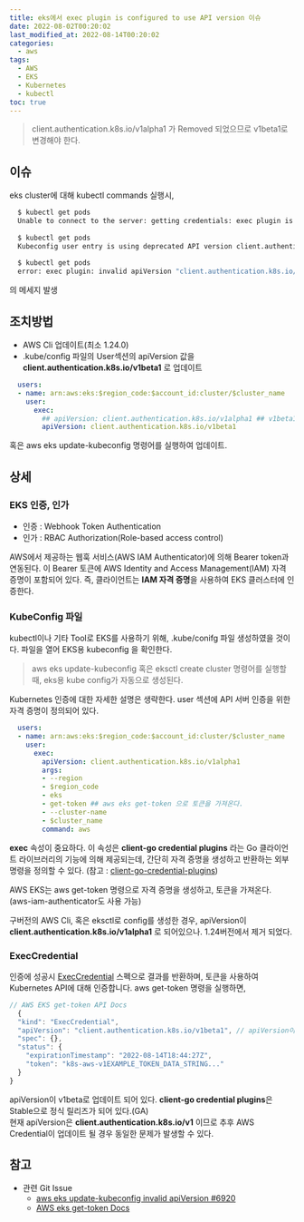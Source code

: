 ```yaml
---
title: eks에서 exec plugin is configured to use API version 이슈
date: 2022-08-02T00:20:02
last_modified_at: 2022-08-14T00:20:02
categories:
  - aws
tags:
  - AWS
  - EKS
  - Kubernetes
  - kubectl
toc: true  
---
```

> client.authentication.k8s.io/v1alpha1 가 Removed 되었으므로 v1beta1로 변경해야 한다.

## 이슈
eks cluster에 대해 kubectl commands 실행시,  

``` bash
  $ kubectl get pods
  Unable to connect to the server: getting credentials: exec plugin is configured to use API version client.authentication.k8s.io/v1beta1, plugin returned version client.authentication.k8s.io/v1alpha1
  
  $ kubectl get pods
  Kubeconfig user entry is using deprecated API version client.authentication.k8s.io/v1alpha1. Run 'aws eks update-kubeconfig' to update.
  
  $ kubectl get pods
  error: exec plugin: invalid apiVersion "client.authentication.k8s.io/v1alpha1"
```

의 메세지 발생

## 조치방법
- AWS Cli 업데이트(최소 1.24.0)  
- .kube/config 파일의 User섹션의 apiVersion 값을 **client.authentication.k8s.io/v1beta1** 로 업데이트  

``` yaml
  users:
  - name: arn:aws:eks:$region_code:$account_id:cluster/$cluster_name
    user:
      exec:
        ## apiVersion: client.authentication.k8s.io/v1alpha1 ## v1beta1로 업데이트
        apiVersion: client.authentication.k8s.io/v1beta1
```  
혹은 aws eks update-kubeconfig 명령어를 실행하여 업데이트.  


## 상세
### EKS 인증, 인가
  - 인증 : Webhook Token Authentication
  - 인가 : RBAC Authorization(Role-based access control)  

AWS에서 제공하는 웹훅 서비스(AWS IAM Authenticator)에 의해 Bearer token과 연동된다. 이 Bearer 토큰에 AWS Identity and Access Management(IAM) 자격 증명이 포함되어 있다. 
즉, 클라이언트는 **IAM 자격 증명**을 사용하여 EKS 클러스터에 인증한다.  

### KubeConfig 파일 ###  
kubectl이나 기타 Tool로 EKS를 사용하기 위해, .kube/conifg 파일 생성하였을 것이다. 파일을 열어 EKS용 kubeconfig 을 확인한다.

> aws eks update-kubeconfig 혹은 eksctl create cluster 명령어를 실행할 때, eks용 kube config가 자동으로 생성된다.

Kubernetes 인증에 대한 자세한 설명은 생략한다. user 섹션에 API 서버 인증을 위한 자격 증명이 정의되어 있다.
``` yaml
  users:
  - name: arn:aws:eks:$region_code:$account_id:cluster/$cluster_name
    user:
      exec:
        apiVersion: client.authentication.k8s.io/v1alpha1 
        args:
        - --region
        - $region_code
        - eks
        - get-token ## aws eks get-token 으로 토큰을 가져온다.
        - --cluster-name
        - $cluster_name
        command: aws
```  
**exec** 속성이 중요하다. 이 속성은 **client-go credential plugins** 라는 Go 클라이언트 라이브러리의 기능에 의해 제공되는데, 간단히 자격 증명을 생성하고 반환하는 외부 명령을 정의할 수 있다. (참고 : [client-go-credential-plugins](https://kubernetes.io/docs/reference/access-authn-authz/authentication/#client-go-credential-plugins))  

AWS EKS는 aws get-token 명령으로 자격 증명을 생성하고, 토큰을 가져온다. (aws-iam-authenticator도 사용 가능)  

구버전의 AWS Cli, 혹은 eksctl로 config를 생성한 경우, apiVersion이 **client.authentication.k8s.io/v1alpha1** 로 되어있으나. 1.24버전에서 제거 되었다.  
 
### ExecCredential ###  
인증에 성공시 [ExecCredential](https://kubernetes.io/docs/reference/config-api/client-authentication.v1beta1/#client-authentication-k8s-io-v1beta1-ExecCredential) 스펙으로 결과를 반환하며, 토큰을 사용하여 Kubernetes API에 대해 인증합니다. aws get-token 명령을 실행하면,

``` javascript
// AWS EKS get-token API Docs
  {
  "kind": "ExecCredential",
  "apiVersion": "client.authentication.k8s.io/v1beta1", // apiVersion이 업데이트 되었다.
  "spec": {},
  "status": {
    "expirationTimestamp": "2022-08-14T18:44:27Z",
    "token": "k8s-aws-v1EXAMPLE_TOKEN_DATA_STRING..."
  }
}
```  
apiVersion이 v1beta로 업데이트 되어 있다. **client-go credential plugins**은 Stable으로 정식 릴리즈가 되어 있다.(GA)  
현재 apiVersion은 **client.authentication.k8s.io/v1** 이므로 추후 AWS Credential이 업데이트 될 경우 동일한 문제가 발생할 수 있다.


## 참고

- 관련 Git Issue 
  - [aws eks update-kubeconfig invalid apiVersion #6920](https://github.com/aws/aws-cli/issues/6920)
  - [AWS eks get-token Docs](https://docs.aws.amazon.com/cli/latest/reference/eks/get-token.html#options)

